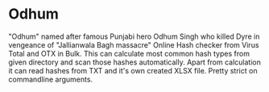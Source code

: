 # Odhum
"Odhum" named after famous Punjabi hero Odhum Singh who killed Dyre in vengeance of "Jallianwala Bagh massacre"
Online Hash checker from Virus Total and OTX in Bulk. This can calculate most common hash types from given directory and scan those hashes automatically.
Apart from calculation it can read hashes from TXT and it's own created XLSX file. 
Pretty strict on commandline arguments. 

